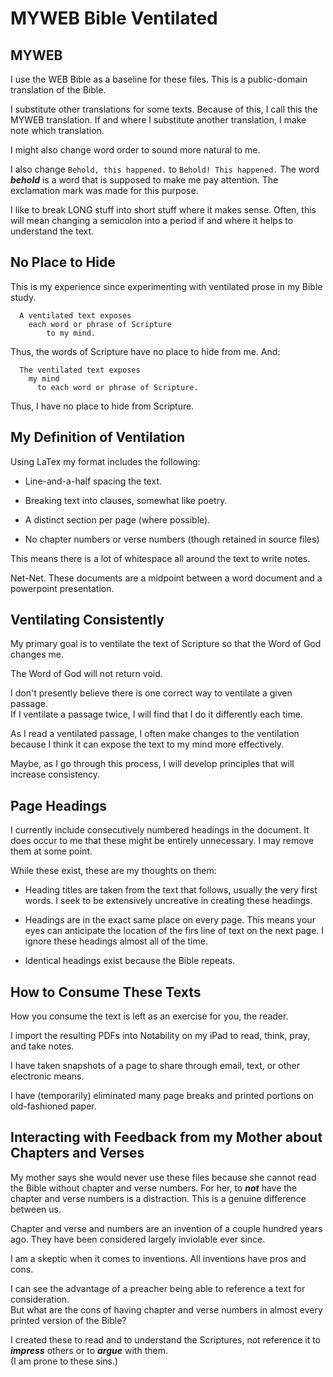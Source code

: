 # MYWEB Bible Ventilated

## MYWEB

I use the WEB Bible as a baseline for these files.
This is a public-domain translation of the Bible.

I substitute other translations for some texts.
Because of this, I call this the MYWEB translation.
If and where I substitute another translation,
I make note which translation.

I might also change word order to sound more natural to me.

I also change ``Behold, this happened.`` to ``Behold! This happened.``
The word ***behold*** is a word that is supposed to make me pay attention.
The exclamation mark was made for this purpose.

I like to break LONG stuff into short stuff where it makes sense.
Often, this will mean changing a semicolon into a period
if and where it helps to understand the text.

## No Place to Hide

This is my experience since experimenting with ventilated prose in my Bible study.

```
  A ventilated text exposes  
    each word or phrase of Scripture  
        to my mind.
```

Thus, the words of Scripture have no place to hide from me.
And:

```
  The ventilated text exposes  
    my mind  
      to each word or phrase of Scripture.
```

Thus, I have no place to hide from Scripture.

## My Definition of Ventilation

Using LaTex my format includes the following:

- Line-and-a-half spacing the text.

- Breaking text into clauses, somewhat like poetry.

- A distinct section per page (where possible).

- No chapter numbers or verse numbers (though retained in source files)

This means there is a lot of whitespace all around the text to write notes.

Net-Net.
These documents are a midpoint between a word document and a powerpoint
presentation.

## Ventilating Consistently

My primary goal is to ventilate the text of Scripture
so that the Word of God changes me.

  The Word of God will not return void.

I don't presently believe there is one correct way to ventilate a given passage.  
If I ventilate a passage twice, I will find that I do it differently each time.

As I read a ventilated passage,
I often make changes to the ventilation
because I think it can expose the text to my mind more effectively.

Maybe,
as I go through this process,
I will develop principles that will increase consistency.

## Page Headings

I currently include consecutively numbered headings in the document.
It does occur to me that these might be entirely unnecessary.
I may remove them at some point.

While these exist, these are my thoughts on them:

- Heading titles are taken from the text that follows,
  usually the very first words.
  I seek to be extensively uncreative in creating these headings.

- Headings are in the exact same place on every page.
  This means your eyes can anticipate the location of the firs line of text
  on the next page.
  I ignore these headings almost all of the time.

- Identical headings exist because the Bible repeats.

## How to Consume These Texts

How you consume the text is left as an exercise for you, the reader.

I import the resulting PDFs into Notability on my iPad
to read, think, pray, and take notes.

I have taken snapshots of a page to share
through email, text, or other electronic means.

I have (temporarily) eliminated many page breaks
and printed portions on old-fashioned paper.

## Interacting with Feedback from my Mother about Chapters and Verses

My mother says she would never use these files
because she cannot read the Bible without chapter and verse numbers.
For her, to ***not*** have the chapter and verse numbers is a distraction.
This is a genuine difference between us.

Chapter and verse and numbers are an invention of a couple hundred years ago. 
They have been considered largely inviolable ever since.

I am a skeptic when it comes to inventions.
All inventions have pros and cons.  

I can see the advantage of a preacher being able to reference a text for consideration.  
But what are the cons of having chapter and verse numbers
in almost every printed version of the Bible?

I created these to read and to understand the Scriptures,
not reference it to ***impress*** others or to ***argue*** with them.  
(I am prone to these sins.)
